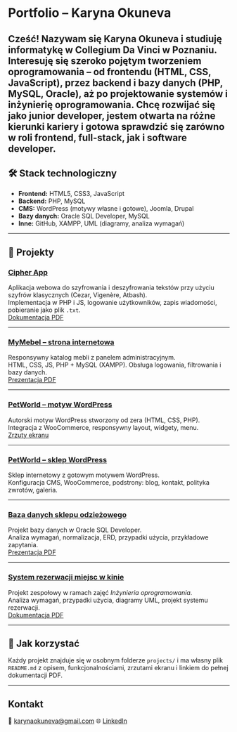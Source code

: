 # Portfolio – Karyna Okuneva

Cześć! Nazywam się **Karyna Okuneva** i studiuję informatykę w Collegium Da Vinci w Poznaniu.  
Interesuję się szeroko pojętym tworzeniem oprogramowania – od frontendu (HTML, CSS, JavaScript), przez backend i bazy danych (PHP, MySQL, Oracle), aż po projektowanie systemów i inżynierię oprogramowania.
Chcę rozwijać się jako junior developer, jestem otwarta na różne kierunki kariery i gotowa sprawdzić się zarówno w roli frontend, full-stack, jak i software developer.
---

## 🛠 Stack technologiczny
- **Frontend:** HTML5, CSS3, JavaScript  
- **Backend:** PHP, MySQL  
- **CMS:** WordPress (motywy własne i gotowe), Joomla, Drupal  
- **Bazy danych:** Oracle SQL Developer, MySQL  
- **Inne:** GitHub, XAMPP, UML (diagramy, analiza wymagań)  

---

## 📂 Projekty

###  [Cipher App](projects/cipher-app/)
Aplikacja webowa do szyfrowania i deszyfrowania tekstów przy użyciu szyfrów klasycznych (Cezar, Vigenère, Atbash).  
 Implementacja w PHP i JS, logowanie użytkowników, zapis wiadomości, pobieranie jako plik `.txt`.  
[Dokumentacja PDF](docs/cipher-app-report.pdf)

---

###  [MyMebel – strona internetowa](projects/furniture-site/)
Responsywny katalog mebli z panelem administracyjnym.  
 HTML, CSS, JS, PHP + MySQL (XAMPP). Obsługa logowania, filtrowania i bazy danych.  
[Prezentacja PDF](docs/mymebel-prezentacja.pdf)

---

###  [PetWorld – motyw WordPress](projects/petshop-wordpress/)
Autorski motyw WordPress stworzony od zera (HTML, CSS, PHP).  
 Integracja z WooCommerce, responsywny layout, widgety, menu.  
[Zrzuty ekranu](assets/screenshots/)

---

###  [PetWorld – sklep WordPress](projects/petshop-wordpress-site/)
Sklep internetowy z gotowym motywem WordPress.  
 Konfiguracja CMS, WooCommerce, podstrony: blog, kontakt, polityka zwrotów, galeria.  

---

###  [Baza danych sklepu odzieżowego](projects/db-shop-oracle/)
Projekt bazy danych w Oracle SQL Developer.  
 Analiza wymagań, normalizacja, ERD, przypadki użycia, przykładowe zapytania.  
[Prezentacja PDF](docs/baza-danych-prezentacja.pdf)

---

###  [System rezerwacji miejsc w kinie](projects/inzynieria-oprogramowania/)
Projekt zespołowy w ramach zajęć *Inżynieria oprogramowania*.  
 Analiza wymagań, przypadki użycia, diagramy UML, projekt systemu rezerwacji.  
[Dokumentacja PDF](docs/cinema-reservation-system.pdf)

---

## 📌 Jak korzystać
Każdy projekt znajduje się w osobnym folderze `projects/` i ma własny plik `README.md` z opisem, funkcjonalnościami, zrzutami ekranu i linkiem do pełnej dokumentacji PDF.  

---

##  Kontakt
📧 karynaokuneva@gmail.com
🌐 [LinkedIn](www.linkedin.com/in/karynaokuneva) 

